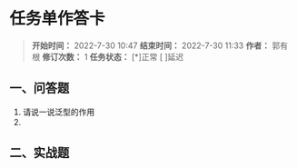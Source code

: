 [//]: # (注释
  Date: 2022-08-02 13:06:05
  LastEditors: gyg
  LastEditTime: 2022-08-02 13:07:25
  FilePath: \note\郭有根-第十七章作业.md
)

# 任务单作答卡

>**开始时间：** 2022-7-30 10:47 **结束时间：** 2022-7-30 11:33
**作者：** 郭有根 **修订次数：** 1 **任务状态：** [*]正常 [ ]延迟

## 一、问答题

1. 请说一说泛型的作用
2. 

## 二、实战题